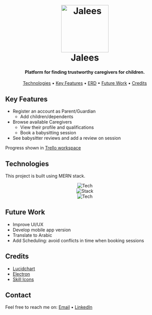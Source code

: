 <h1 align="center">
  <br>
  <img src="https://i.ibb.co/NTkKcfQ/logo-app.png" alt="Jalees" width="150" />
  <br>
  Jalees
  <br>
</h1>

<h4 align="center">Platform for finding trustworthy caregivers for children.</h4>

<p align="center">
  <a href="#technologies">Technologies</a> •
  <a href="#key-features">Key Features</a> •
  <a href="#erd">ERD</a> •
  <!-- <a href="#how-to-use">How To Use</a> • -->
  <a href="#future-work">Future Work</a> •
  <a href="#credits">Credits</a>
</p>

<!-- ![screenshot](url_here) -->

## Key Features

- Register an account as Parent/Guardian
  - Add children/dependents
- Browse available Caregivers
  - View their profile and qualifications
  - Book a babysitting session
- See babysitter reviews and add a review on session

Progress shown in [Trello workspace](https://trello.com/b/3N7fD2Q9/mvp)

## Technologies

This project is built using MERN stack.

<div align="center">

![Tech](https://skillicons.dev/icons?i=html,css,js) <br/>
![Stack](https://skillicons.dev/icons?i=mongo,express,react,nodejs) <br/>
![Tech](https://skillicons.dev/icons?i=mui,vite,vscode,figma)

</div>

## Future Work

- Improve UI/UX
- Develop mobile app version
- Translate to Arabic
- Add Scheduling: avoid conflicts in time when booking sessions

## Credits

- [Lucidchart](https://lucid.app/)
- [Electron](http://electron.atom.io/)
- [Skill Icons](https://skillicons.dev/)

## Contact

Feel free to reach me on: [Email](mailto:hasan@madhoob.com) • [LinkedIn](https://www.linkedin.com/in/madhoob/)
